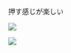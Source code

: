 押す感じが楽しい

[<img src="https://gyazo.com/e1be98a0ab3aca90676163674fd27bfb.png">](https://youtu.be/FuGfqBKRkes)

[<img src="https://gyazo.com/ab7786d2d2cd278c62f532ce6a1e3769.png"/>](https://youtu.be/hu9dCQL4hhA)